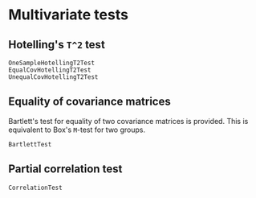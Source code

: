 # Multivariate tests

## Hotelling's ``T^2`` test

```@docs
OneSampleHotellingT2Test
EqualCovHotellingT2Test
UnequalCovHotellingT2Test
```

## Equality of covariance matrices

Bartlett's test for equality of two covariance matrices is provided.
This is equivalent to Box's ``M``-test for two groups.

```@docs
BartlettTest
```

## Partial correlation test

```@docs
CorrelationTest
```
